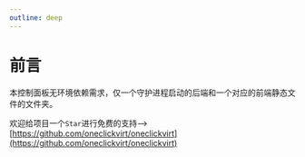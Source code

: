 ```yaml
---
outline: deep
---
```


# 前言

本控制面板无环境依赖需求，仅一个守护进程启动的后端和一个对应的前端静态文件的文件夹。

欢迎给项目一个```Star```进行免费的支持-->[https://github.com/oneclickvirt/oneclickvirt](https://github.com/oneclickvirt/oneclickvirt)
